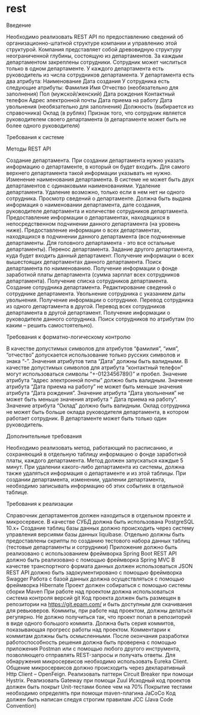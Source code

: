 # rest
Введение

Необходимо реализовать REST API по предоставлению сведений об организационно-штатной структуре компании и управлению этой структурой. 
Компания представляет собой древовидную структуру неограниченной глубины, состоящую из департаментов. За каждым департаментом закреплены сотрудники. Сотрудник может числиться только в одном департаменте. У каждого департамента есть руководитель из числа сотрудников департамента.
У департамента есть два атрибута:
Наименование
Дата создания
У сотрудника есть следующие атрибуты:
Фамилия
Имя
Отчество (необязательно для заполнения)
Пол (мужской/женский)
Дата рождения
Контактный телефон
Адрес электронной почты
Дата приема на работу
Дата увольнения (необязательно для заполнения)
Должность (выбирается из справочника)
Оклад (в рублях)
Признак того, что сотрудник является руководителем своего департамента (в департаменте может быть не более одного руководителя)

Требования к системе

Методы REST API

Создание департамента. При создании департамента нужно указать информацию о департаменте, в который он будет входить. Для самого верхнего департамента такой информации указывать не нужно.
Изменение наименования департамента. В системе не может быть двух департаментов с одинаковыми наименованиями.
Удаление департамента. Удаление возможно, только если в нем нет ни одного сотрудника.
Просмотр сведений о департаменте. Должна быть выдана информация о наименовании департамента, дате создания, руководителе департамента и количестве сотрудников департамента.
Предоставление информации о департаментах, находящихся в непосредственном подчинении данного департамента (на уровень ниже).
Предоставление информации о всех департаментах, находящихся в подчинении данного департамента (все подчиненные департаменты. Для головного департамента - это все остальные департаменты).
Перенос департамента. Задание другого департамента, куда будет входить данный департамент.
Получение информации о всех вышестоящих департаментах данного департамента.
Поиск департамента по наименованию.
Получение информации о фонде заработной платы департамента (сумма зарплат всех сотрудников департамента).
Получение списка сотрудников департамента.
Создание сотрудника департамента.
Редактирование сведений о сотруднике департамента.
Увольнение сотрудника с указанием даты увольнения.
Получение информации о сотруднике.
Перевод сотрудника из одного департамента в другой.
Перевод всех сотрудников департамента в другой департамент.
Получение информации о руководителе данного сотрудника.
Поиск сотрудников по атрибутам (по каким – решить самостоятельно).

Требования к форматно-логическому контролю

В качестве допустимых символов для атрибутов “фамилия”, “имя”, “отчество” допускается использование только русских символов и знака “-”.
Значения атрибутов типа “Дата” должны быть валидными.
В качестве допустимых символов для атрибута “контактный телефон” могут использоваться символы “+-0123456789()” и пробел. 
Значение атрибута “адрес электронной почты” должно быть валидным.
Значение атрибута “Дата приема на работу” не может быть меньше значения атрибута “Дата рождения”.
Значение атрибута “Дата увольнения” не может быть меньше значения атрибута “ Дата приема на работу”.
Значение атрибута “Оклад” должно быть валидным.
Оклад сотрудника не может быть больше оклада руководителя департамента, в котором работает сотрудник.
В департаменте может быть только один руководитель.

Дополнительные требования

Необходимо реализовать метод, работающий по расписанию, и сохраняющий в отдельную таблицу информацию о фонде заработной платы, каждого департамента. Метод должен запускаться каждые 5 минут. При удалении какого-либо департамента из системы, должна также удаляться информация о департаменте и из этой таблицы.
При создании департамента, изменении, удалении департамента, необходимо записывать информацию об этих событиях в отдельной таблице.

Требования к реализации

Справочник департаментов должен находиться в отдельном проекте и микросервисе. 
В качестве СУБД должна быть использована PostgreSQL 10.x+
Создание таблиц базы данных должно происходить через систему управления версиями базы данных liquibase.
Отдельно должны быть предоставлены скрипты по созданию тестового набора данных таблиц (тестовые департаменты и сотрудники)
Приложение должно быть реализовано с использованием фреймворка Spring Boot
REST API должно быть реализовано с помощью фреймворка Spring MVC
В качестве транспортного формата данных должен использоваться JSON
REST API должно быть задокументировано с помощью фреймворка Swagger
Работа с базой данных должна осуществляться с помощью фреймворка Hibernate
Проект должен собираться с помощью системы сборки Maven
При работе над проектом должна использоваться система контроля версий git
Код проекта должен быть размещен в репозитории на https://git.epam.com/ и быть доступным для скачивания для ревьюверов.
Коммиты, при работе над проектом, должны делаться регулярно. Не должно получиться так, что проект попал в репозиторий в виде одного большого коммита. Должна быть серия коммитов, показывающая прогресс работы над проектом. Комментарии к коммитам должны быть осмысленными.
После окончания разработки работоспособность решения должна быть проверена с помощью приложения Postman или с помощью любого другого инструмента, позволяющего отправлять REST-запросы и получать ответы.
Для обнаружения микросервисов необходимо использовать Eureka Client.
Общение микросервисов должно происходить через декларативный Http Client – OpenFeign.
Реализовать паттерн Circuit Breaker при помощи Hystrix.
Реализовать Gateway при помощи Zuul
Исходный код проектов должен быть покрыт Unit-тестами более чем на 70%
Покрытие тестами необходимо определять при помощи maven-плагина JaCoCo
Код должен быть написан следуя строгим правилам JCC (Java Code Convention)
